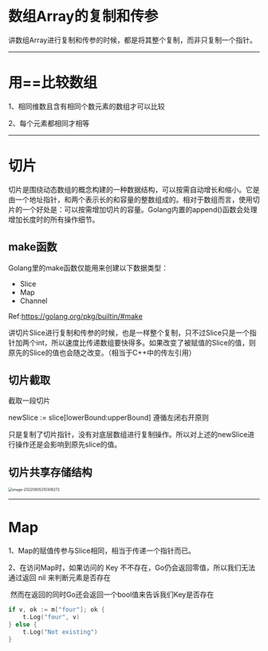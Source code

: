 # 数组Array的复制和传参

​	讲数组Array进行复制和传参的时候，都是将其整个复制，而非只复制一个指针。

------

# 用==比较数组

1、相同维数且含有相同个数元素的数组才可以比较

2、每个元素都相同才相等

------

# 切片

​	切片是围绕动态数组的概念构建的一种数据结构，可以按需自动增长和缩小。它是由一个地址指针，和两个表示长的和容量的整数组成的。相对于数组而言，使用切片的一个好处是：可以按需增加切片的容量。Golang内置的append()函数会处理增加长度时的所有操作细节。

## make函数

Golang里的make函数仅能用来创建以下数据类型：

- Slice 
- Map 
- Channel

Ref:https://golang.org/pkg/builtin/#make

讲切片Slice进行复制和传参的时候，也是一样整个复制，只不过Slice只是一个指针加两个int，所以速度比传递数组要快得多。如果改变了被赋值的Slice的值，则原先的Slice的值也会随之改变。（相当于C++中的传左引用）

## 切片截取

截取一段切片

newSlice  := slice[lowerBound:upperBound]     遵循左闭右开原则

只是复制了切片指针，没有对底层数组进行复制操作。所以对上述的newSlice进行操作还是会影响到原先slice的值。

## 切片共享存储结构

<img src=".\slice.jpg" alt="image-20220805210306272" style="zoom: 50%;" />

------

# Map

1、Map的赋值传参与Slice相同，相当于传递一个指针而已。

2、在访问Map时，如果访问的 Key 不不存在，Go仍会返回零值，所以我们无法通过返回 nil 来判断元素是否存在

​	然而在返回的同时Go还会返回一个bool值来告诉我们Key是否存在

```go
if v, ok := m["four"]; ok {
	t.Log("four", v)
} else {
	t.Log("Not existing")
}
```

